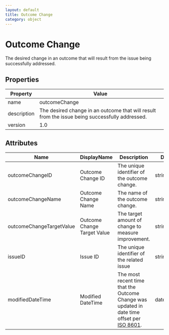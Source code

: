 ```yaml
---
layout: default
title: Outcome Change 
category: object
---
```


# Outcome Change

The desired change in an outcome that will result from the issue being successfully addressed.

## Properties

| Property    | Value                                                        |
| ----------- | ------------------------------------------------------------ |
| name        | outcomeChange                                                |
| description | The desired change in an outcome that will result from the issue being successfully addressed. |
| version     | 1.0                                                          |

## Attributes 

| Name                     | DisplayName                 | Description                                         | DataType | Required? | isNullable |
| ------------------------ | --------------------------- | --------------------------------------------------- | -------- | --------- | ---------- |
| outcomeChangeID          | Outcome Change ID           | The unique identifier of the outcome change.        | string   | yes       | false      |
| outcomeChangeName        | Outcome Change Name         | The name of the outcome change.                     | string   | yes       | false      |
| outcomeChangeTargetValue | Outcome Change Target Value | The target amount of change to measure improvement. | string   | yes       | false      |
| issueID | Issue ID | The unique identifier of the related issue | string | yes | false |
| modifiedDateTime| Modified DateTime | The most recent time that the Outcome Change was updated in date time offset per [ISO 8601](https://www.wikipedia.org/wiki/ISO_8601).      | datetimeoffset | no      | true   |

